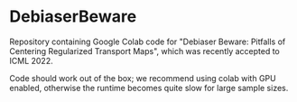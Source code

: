 # DebiaserBeware
Repository containing Google Colab code for "Debiaser Beware: Pitfalls of Centering Regularized Transport Maps", which was recently accepted to ICML 2022.

Code should work out of the box; we recommend using colab with GPU enabled, otherwise the runtime becomes quite slow for large sample sizes.
